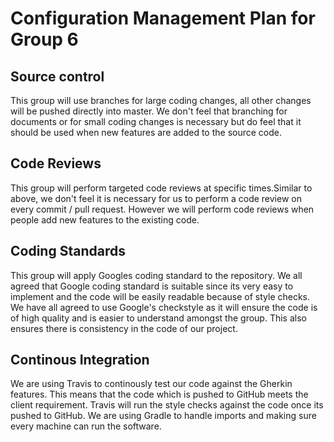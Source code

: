 # Configuration Management Plan for Group 6

## Source control
This group will use branches for large coding changes, all other changes will be pushed directly into master. We don't feel that branching for documents or for small coding changes is necessary but do feel that it should be used when new features are added to the source code.

## Code Reviews
This group will perform targeted code reviews at specific times.Similar to above, we don't feel it is necessary for us to perform a code review on every commit / pull request. However we will perform code reviews when people add new features to the existing code.

## Coding Standards
This group will apply Googles coding standard to the repository. We all agreed that Google coding standard is suitable since its very easy to implement and the code will be easily readable because of style checks. We have all agreed to use Google's checkstyle as it will ensure the code is of high quality and is easier to understand amongst the group. This also ensures there is consistency in the code of our project.

## Continous Integration 
We are using Travis to continously test our code against the Gherkin features. This means that the code which is pushed to GitHub meets the client requirement. Travis will run the style checks against the code once its pushed to GitHub. We are using Gradle to handle imports and making sure every machine can run the software. 


